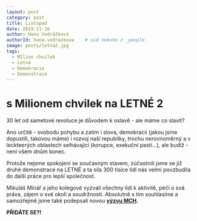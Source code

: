 ```yaml
---
layout: post
category: post
title: Listopad   
date: 2019-11-16
author: Hana Vodrážková
authorId: hana.vodrazkova    # uid nekoho z _people
image: posts/letna2.jpg
tags:
  - MIlion chvilek
  - Letna
  - Demokracie
  - Demonstrace
---
```


# s Milionem chvilek na LETNÉ 2 


30 let od sametové revoluce je důvodem k oslavě - ale máme co slavit?

Ano určitě - svobodu pohybu a zatím i slova, demokracii (jakou jsme dopustili, takovou máme) i rozvoj naší republiky, trochu nerovnoměrný 
a v leckteerých oblastech selhávající (korupce, exekuční pasti...), ale budiž - není všem dnům konec.

Protože nejsme spokojení se současným stavem, zúčastnili jsme se již druhé demonstrace na LETNÉ a ta síla 300 tisíce lidí nás velmi povzbudila 
do další práce pro lepší společnost.

Mikuláš Minář a jeho kolegové vyzvali všechny lidi k aktivitě, péči o svá práva, zájem o své okolí a soudržnosti.
Absolutně s tím souhlasíme a samozřejmě jsme také podepsali novou **[výzvu MCH](https://www.milionchvilek.cz).**

**PŘIDÁTE SE?!**




